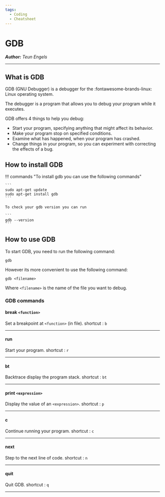```yaml
---
tags:
  - Coding
  - Cheatsheet
---
```


# **GDB**

_**Author:** Teun Engels_

---

## What is GDB

GDB (GNU Debugger) is a debugger for the :fontawesome-brands-linux: Linux operating system.

The debugger is a program that allows you to debug your program while it executes.

GDB offers 4 things to help you debug:

-    Start your program, specifying anything that might affect its behavior.
-    Make your program stop on specified conditions.
-    Examine what has happened, when your program has crashed.
-    Change things in your program, so you can experiment with correcting the effects of a bug.


## How to install GDB

!!! commands "To install gdb you can use the following commands"

    ```
    sudo apt-get update
    sudo apt-get install gdb
    ```

    To check your gdb version you can run

    ```
    gdb --version
    ```

## How to use GDB

To start GDB, you need to run the following command:

```
gdb
```

However its more convenient to use the following command:

```
gdb <filename> 
```
Where `<filename>` is the name of the file you want to debug.


### GDB commands

#### break `<function>`

Set a breakpoint at `<function>` (in file).
shortcut : `b`

---


#### run

Start your program.
shortcut : `r`

---

#### bt 

Backtrace display the program stack.
shortcut : `bt`

---

#### print `<expression>`

Display the value of an `<expression>`.
shortcut : `p`

---

#### c

Continue running your program.
shortcut : `c`

---

#### next

Step to the next line of code.
shortcut : `n`

---

#### quit

Quit GDB.
shortcut : `q`

---





    





